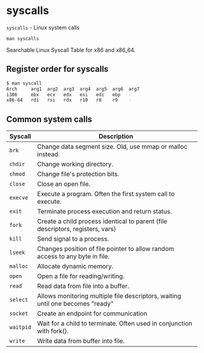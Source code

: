 # syscalls

`syscalls` - Linux system calls

`man syscalls`

Searchable Linux Syscall Table for x86 and x86_64.

## Register order for syscalls
```bash
$ man syscall
Arch     arg1  arg2  arg3  arg4  arg5  arg6  arg7
i386     ebx   ecx   edx   esi   edi   ebp   -
x86-64   rdi   rsi   rdx   r10   r8    r9    -
```

## Common system calls
| Syscall | Description |
|---------|-------------|
|`brk`    | Change data segment size. Old, use mmap or malloc instead.|
|`chdir`  | Change working directory.|
|`chmod`  | Change file's protection bits.|
|`close`  | Close an open file.|
|`execve` | Execute a program. Often the first system call to execute.|
|`exit`   | Terminate process execution and return status.|
|`fork`   | Create a child process identical to parent (file descriptors, registers, vars)|
|`kill`   | Send signal to a process.|
|`lseek`  | Changes position of file pointer to allow random access to any byte in file.|
|`malloc` | Allocate dynamic memory.|
|`open`   | Open a file for reading/writing.|
|`read`   | Read data from file into a buffer.|
|`select` | Allows monitoring multiple file descriptors, waiting until one becomes "ready"|
|`socket` | Create an endpoint for communication|
|`waitpid`| Wait for a child to terminate. Often used in conjunction with fork().|
|`write`  | Write data from buffer into file.|
